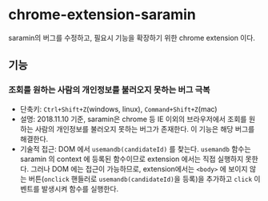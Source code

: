 # chrome-extension-saramin

saramin의 버그를 수정하고, 필요시 기능을 확장하기 위한 chrome extension 이다.

## 기능
### 조회를 원하는 사람의 개인정보를 불러오지 못하는 버그 극복
* 단축키: `Ctrl+Shift+Z`(windows, linux), `Command+Shift+Z`(mac)
* 설명: 2018.11.10 기준, saramin은 chrome 등 IE 이외의 브라우저에서 조회를 원하는 사람의 개인정보를 불러오지 못하는 버그가 존재한다. 이 기능은 해당 버그를 해결한다.
* 기술적 접근: DOM 에서 `usemandb(candidateId)` 를 찾는다. `usemandb` 함수는 saramin 의 context 에 등록된 함수이므로 extension 에서는 직접 실행하지 못한다. 그러나 DOM 에는 접근이 가능하므로, extension에서는 `<body>` 에 보이지 않는 버튼(`onclick` 핸들러로 `usemandb(candidateId)`을 등록)을 추가하고 `click` 이벤트를 발생시켜 함수를 실행한다.
